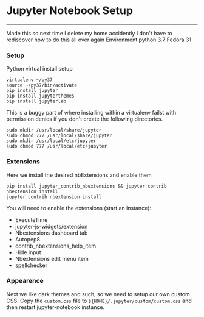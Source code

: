 # Jupyter Notebook Setup
---
Made this so next time I delete my home accidently I don't have to rediscover how to do this all over again
Environment python 3.7 Fedora 31

### Setup
Python virtual install setup

```
virtualenv ~/py37
source ~/py37/bin/activate
pip install jupyter
pip install jupyterthemes
pip install jupyterlab
```

This is a buggy part of where installing within a virtualenv failst with permission denies if you don't create the following directories.
```
sudo mkdir /usr/local/share/jupyter
sudo chmod 777 /usr/local/share/jupyter
sudo mkdir /usr/local/etc/jupyter
sudo chmod 777 /usr/local/etc/jupyter
```

### Extensions
Here we install the desired nbExtensions and enable them

```
pip install jupyter_contrib_nbextensions && jupyter contrib nbextension install
jupyter contrib nbextension install
```

You will need to enable the extensions (start an instance):
- ExecuteTime
- jupyter-js-widgets/extension
- Nbextensions dashboard tab
- Autopep8
- contrib_nbextensions_help_item
- Hide input
- Nbextensions edit menu item
- spellchecker


### Appearence
Next we like dark themes and such, so we need to setup our own custom CSS.
Copy the `custom.css` file to `${HOME}/.jupyter/custom/custom.css` and then restart jupyter-notebook instance.

